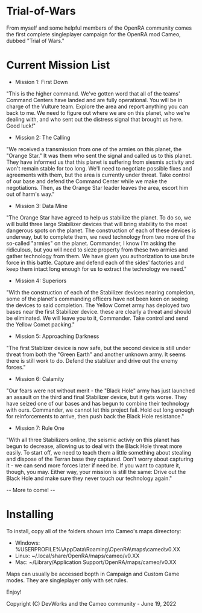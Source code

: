 # Trial-of-Wars
From myself and some helpful members of the OpenRA community comes the first complete singleplayer campaign for the OpenRA mod Cameo, dubbed "Trial of Wars."

# Current Mission List

- Mission 1: First Down

"This is the higher command. We've gotten word that all of the teams' Command Centers have landed and are fully operational. You will be in charge of the Vulture team. Explore the area and report anything you can back to me. We need to figure out where we are on this planet, who we're dealing with, and who sent out the distress signal that brought us here. Good luck!"

- Mission 2: The Calling

"We received a transmission from one of the armies on this planet, the "Orange Star." It was them who sent the signal and called us to this planet. They have informed us that this planet is suffering from siesmis activity and won't remain stable for too long. We'll need to negotiate possible fixes and agreements with them, but the area is currently under threat. Take control of our base and defend the Command Center while we make the negotiations. Then, as the Orange Star leader leaves the area, escort him out of harm's way."

- Mission 3: Data Mine

"The Orange Star have agreed to help us stabilize the planet. To do so, we will build three large Stabilizer devices that will bring stability to the most dangerous spots on the planet. The construction of each of these devices is underway, but to complete them, we need technology from two more of the so-called "armies" on the planet. Commander, I know I'm asking the ridiculous, but you will need to sieze property from these two armies and gather technology from them. We have given you authorization to use brute force in this battle. Capture and defend each of the sides' factories and keep them intact long enough for us to extract the technology we need."

- Mission 4: Superiors

"With the construction of each of the Stabilizer devices nearing completion, some of the planet's commanding officers have not been keen on seeing the devices to said completion. The Yellow Comet army has deployed two bases near the first Stabilizer device. these are clearly a threat and should be eliminated. We will leave you to it, Commander. Take control and send the Yellow Comet packing."

- Mission 5: Approaching Darkness

"The first Stablizer device is now safe, but the second device is still under threat from both the "Green Earth" and another unknown army. It seems there is still work to do. Defend the stablizer and drive out the enemy forces."

- Mission 6: Calamity

"Our fears were not without merit - the "Black Hole" army has just launched an assault on the third and final Stabilizer device, but it gets worse. They have seized one of our bases and has begun to combine their technology with ours. Commander, we cannot let this project fail. Hold out long enough for reinforcements to arrive, then push back the Black Hole resistance."

- Mission 7: Rule One

"With all three Stabilizers online, the seismic activiy on this planet has begun to decrease, allowing us to deal with the Black Hole threat more easily. To start off, we need to teach them a little something about stealing and dispose of the Terran base they captured. Don't worry about capturing it - we can send more forces later if need be. If you want to capture it, though, you may. Either way, your mission is still the same: Drive out the Black Hole and make sure they never touch our technology again."

-- More to come! --

# Installing

To install, copy all of the folders shown into Cameo's maps direectory:
- Windows: %USERPROFILE%\AppData\Roaming\OpenRA\maps\cameo\v0.XX
- Linux: ~/.local/share/OpenRA/maps/cameo/v0.XX
- Mac: ~/Library/Application Support/OpenRA/maps/cameo/v0.XX

Maps can usually be accessed bopth in Campaign and Custom Game modes. They are singleplayer only with set rules.

Enjoy!

Copyright (C) DevWorks and the Cameo community - June 19, 2022
